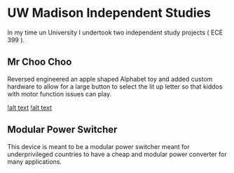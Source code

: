 # UW Madison Independent Studies

In my time un University I undertook two independent study projects ( ECE 399 ).

## Mr Choo Choo

Reversed engineered an apple shaped Alphabet toy and added custom hardware to allow for a large button to select the lit up letter so that kiddos with motor function issues can play.

[!alt text](./assets/apple-unopened.png)
[!alt text](./assets/board.png)

## Modular Power Switcher

This device is meant to be a modular power switcher meant for underprivileged countries to have a cheap and modular power converter for many applications.